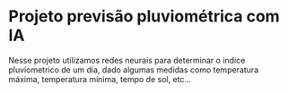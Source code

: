 # Projeto previsão pluviométrica com IA
Nesse projeto utilizamos redes neurais para determinar o indice pluviometrico de um dia, dado algumas medidas como temperatura máxima, temperatura mínima, tempo de sol, etc...
